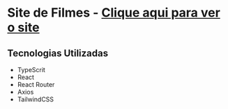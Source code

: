 <h1>Site de Filmes - <a href="https://italomirandasantiago.github.io/site-de-filmes/">Clique aqui para ver o site</a></h1>
<h2>Tecnologias Utilizadas</h2>

<ul>
    <li>TypeScrit</li>
  <li>React</li>
  <li>React Router</li>
  <li>Axios</li>
  <li>TailwindCSS</li>
</ul>
